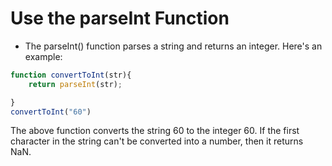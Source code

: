 # Use the parseInt Function

- The parseInt() function parses a string and returns an integer. Here's an example:


```js
function convertToInt(str){
    return parseInt(str);

}
convertToInt("60")
```
The above function converts the string 60 to the integer 60. If the first character in the string can't be converted into a number, then it returns NaN.

